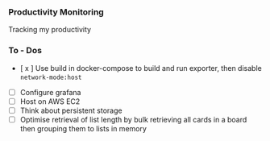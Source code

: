 ### Productivity Monitoring
Tracking my productivity

### To - Dos
- [ x ] Use build in docker-compose to build and run exporter, then disable `network-mode:host`
- [ ] Configure grafana
- [  ] Host on AWS EC2
- [ ] Think about persistent storage
- [ ] Optimise retrieval of list length by bulk retrieving all cards in a board then grouping them to lists in memory  
